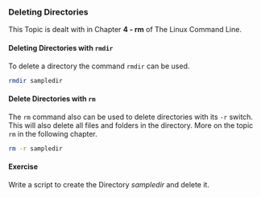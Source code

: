 ### Deleting Directories
This Topic is dealt with in Chapter **4 - rm** of The Linux Command Line.

#### Deleting Directories with `rmdir`

To delete a directory the command `rmdir` can be used.

~~~~bash
rmdir sampledir
~~~~

#### Delete Directories with `rm`
The `rm` command also can be used to delete directories with its `-r` switch. This will also delete all files and folders in the directory.
More on the topic `rm` in the following chapter.

~~~~bash
rm -r sampledir
~~~~

#### Exercise
Write a script to create the Directory *sampledir* and delete it.


